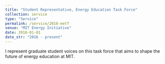 ```yaml
---
title: "Student Representative, Energy Education Task Force"
collection: service
type: "Service"
permalink: /service/2016-eetf
venue: "MIT Energy Initiative"
date: 2016-01-01
date_str: "2016 - present"
---
```


I represent graduate student voices on this task force that aims to shape the future of energy education at MIT.
